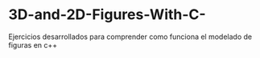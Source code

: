 # 3D-and-2D-Figures-With-C-
Ejercicios desarrollados para comprender como funciona el modelado de figuras en c++
